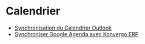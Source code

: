 # Calendrier

  * [Synchronisation du Calendrier Outlook](calendar/outlook)
  * [Synchroniser Google Agenda avec Konvergo ERP](calendar/google)


